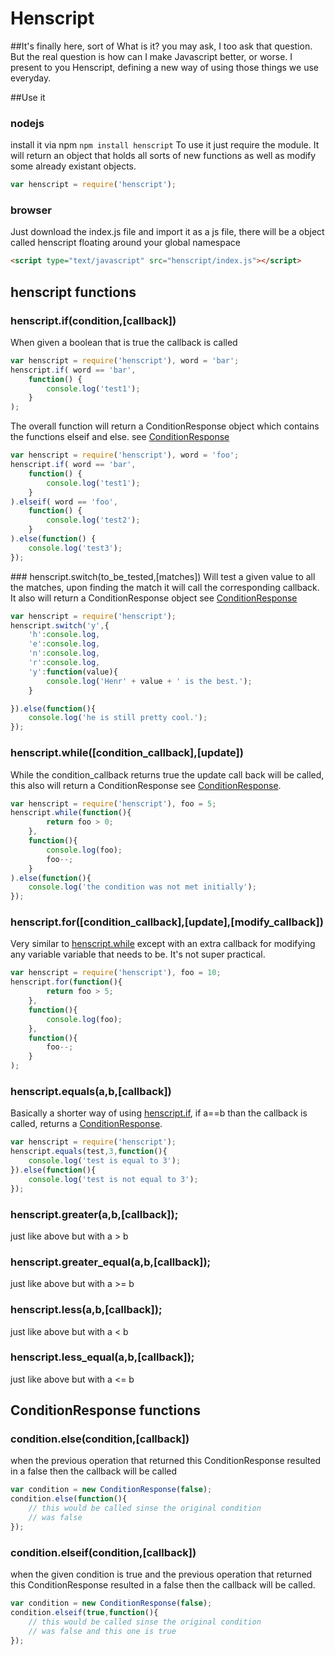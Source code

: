 # Henscript
##It's finally here, sort of
What is it? you may ask, I too ask that question. But the real question is how 
can I make Javascript better, or worse. I present to you Henscript, defining a new
way of using those things we use everyday.

##Use it
### nodejs
install it via npm `npm install henscript`
To use it just require the module. It will return an object that holds all sorts of new functions
as well as modify some already existant objects. 
```js
var henscript = require('henscript');
```

### browser
Just download the index.js file and import it as a js file, there will be a object called henscript floating around
your global namespace
```html
<script type="text/javascript" src="henscript/index.js"></script>
```

## henscript functions
### <a name="henscript_if"></a> henscript.if(condition,[callback])
When given a boolean that is true the callback is called
```js
var henscript = require('henscript'), word = 'bar';
henscript.if( word == 'bar', 
	function() {
		console.log('test1');
	}
);
```
The overall function will return a ConditionResponse object which 
contains the functions elseif and else. see [ConditionResponse](#ConditionResponse)
```js
var henscript = require('henscript'), word = 'foo';
henscript.if( word == 'bar', 
	function() {
		console.log('test1');
	}
).elseif( word == 'foo',
	function() {
		console.log('test2');
	}
).else(function() {
	console.log('test3');
});
```
###<a name="henscript_switch"></a> henscript.switch(to_be_tested,[matches])
Will test a given value to all the matches, upon finding the match it
will call the corresponding callback. It also will return a ConditionResponse object 
see [ConditionResponse](#ConditionResponse) 
```js
var henscript = require('henscript');
henscript.switch('y',{
	'h':console.log,
	'e':console.log,
	'n':console.log,
	'r':console.log,
	'y':function(value){
		console.log('Henr' + value + ' is the best.');
	}

}).else(function(){
	console.log('he is still pretty cool.');
});
```

### <a name="henscript_while"></a> henscript.while([condition_callback],[update])
While the condition_callback returns true the update call back will be called,
this also will return a ConditionResponse see [ConditionResponse](#conditionResponse).
```js
var henscript = require('henscript'), foo = 5;
henscript.while(function(){
		return foo > 0;
	},
	function(){
		console.log(foo);
		foo--;
	}
).else(function(){
	console.log('the condition was not met initially');
});
```

### <a name="henscript_for"></a> henscript.for([condition_callback],[update],[modify_callback])
Very similar to  [henscript.while](#henscript_while) except with an extra callback for modifying
any variable variable that needs to be. It's not super practical.
```js
var henscript = require('henscript'), foo = 10;
henscript.for(function(){
		return foo > 5;
	},
	function(){
		console.log(foo);
	},
	function(){
		foo--;
	}
);
```
### <a name="henscript_equals"></a> henscript.equals(a,b,[callback])
Basically a shorter way of using [henscript.if](#henscript_if), if a==b than the
callback is called, returns a [ConditionResponse](#ConditionResponse). 

```js
var henscript = require('henscript');
henscript.equals(test,3,function(){
	console.log('test is equal to 3');
}).else(function(){
	console.log('test is not equal to 3');
});
```
### henscript.greater(a,b,[callback]);
just like above but with a > b
### henscript.greater_equal(a,b,[callback]);
just like above but with a >= b
### henscript.less(a,b,[callback]);
just like above but with a < b
### henscript.less_equal(a,b,[callback]);
just like above but with a <= b

## <a name="ConditionResponse"></a> ConditionResponse functions
### condition.else(condition,[callback])
when the previous operation that returned this ConditionResponse
resulted in a false then the callback will be called
```js
var condition = new ConditionResponse(false);
condition.else(function(){
	// this would be called sinse the original condition
	// was false
});
```
### condition.elseif(condition,[callback])
when the given condition is true and the previous operation that returned this ConditionResponse
resulted in a false then the callback will be called.
```js
var condition = new ConditionResponse(false);
condition.elseif(true,function(){
	// this would be called sinse the original condition
	// was false and this one is true
});
```

